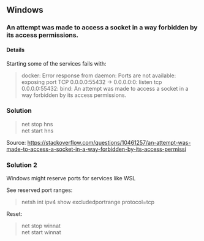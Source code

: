 ## Windows

### An attempt was made to access a socket in a way forbidden by its access permissions.

#### Details

Starting some of the services fails with:

> docker: Error response from daemon: Ports are not available: exposing port TCP 0.0.0.0:55432 -> 0.0.0.0:0: listen tcp 0.0.0.0:55432: bind: An attempt was made to access a socket in a way forbidden by its access permissions.

### Solution

> net stop hns\
> net start hns

Source: https://stackoverflow.com/questions/10461257/an-attempt-was-made-to-access-a-socket-in-a-way-forbidden-by-its-access-permissi


### Solution 2

Windows might reserve ports for services like WSL

See reserved port ranges:
> netsh int ipv4 show excludedportrange protocol=tcp

Reset:
> net stop winnat\
> net start winnat

